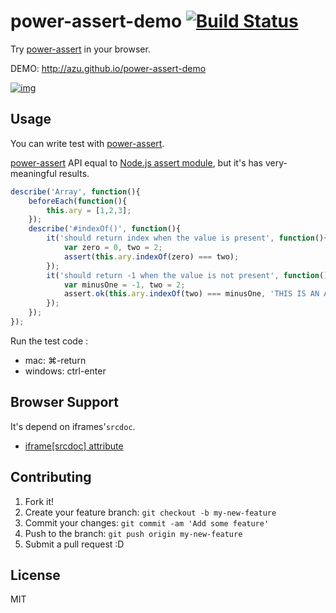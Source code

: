 # power-assert-demo [![Build Status](https://travis-ci.org/azu/power-assert-demo.svg?branch=master)](https://travis-ci.org/azu/power-assert-demo)

Try [power-assert](https://github.com/twada/power-assert "power-assert") in your browser.

DEMO: http://azu.github.io/power-assert-demo

[![img](http://monosnap.com/image/abZWIEqxlpWsWev1oPP03DxNvdsOId.png)](http://azu.github.io/power-assert-demo)

## Usage

You can write test with [power-assert](https://github.com/twada/power-assert "power-assert").

[power-assert](https://github.com/twada/power-assert "power-assert") API equal to [Node.js assert module](http://nodejs.org/api/assert.html "Assert Node.js Manual &amp; Documentation"),
but it's has very-meaningful results.

``` js
describe('Array', function(){
    beforeEach(function(){
        this.ary = [1,2,3];
    });
    describe('#indexOf()', function(){
        it('should return index when the value is present', function(){
            var zero = 0, two = 2;
            assert(this.ary.indexOf(zero) === two);
        });
        it('should return -1 when the value is not present', function(){
            var minusOne = -1, two = 2;
            assert.ok(this.ary.indexOf(two) === minusOne, 'THIS IS AN ASSERTION MESSAGE');
        });
    });
});
```

Run the test code :

- mac: ⌘-return
- windows: ctrl-enter

## Browser Support

It's depend on iframes'`srcdoc`.

- [iframe\[srcdoc\] attribute](http://www.chromestatus.com/features/5222955109842944 "Chromium Dashboard")

## Contributing

1. Fork it!
2. Create your feature branch: `git checkout -b my-new-feature`
3. Commit your changes: `git commit -am 'Add some feature'`
4. Push to the branch: `git push origin my-new-feature`
5. Submit a pull request :D

## License

MIT
